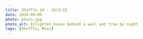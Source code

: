 ```yaml
---
title: Shuffle 14 - 14/3/15
date: 2024-04-05
photo: photo.jpg
photo_alt: Enlighten house behind a wall and tree by night
tags: [Shuffle, Misc]
---
```

